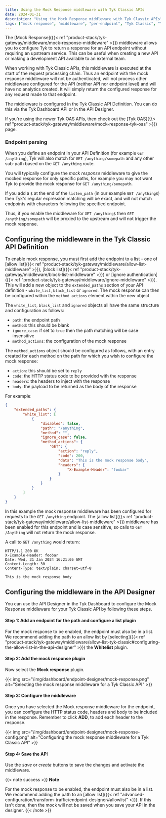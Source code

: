 ```yaml
---
title: Using the Mock Response middleware with Tyk Classic APIs
date: 2024-01-31
description: "Using the Mock Response middleware with Tyk Classic APIs"
tags: ["mock response", "middleware", "per-endpoint", "Tyk Classic", "Tyk Classic API"]
---
```


The [Mock Response]({{< ref "product-stack/tyk-gateway/middleware/mock-response-middleware" >}}) middleware allows you to configure Tyk to return a response for an API endpoint without requiring an upstream service. This can be useful when creating a new API or making a development API available to an external team.

When working with Tyk Classic APIs, this middleware is executed at the start of the request processing chain. Thus an endpoint with the mock response middleware will not be authenticated, will not process other middleware configured for the API (neither API nor endpoint level) and will have no analytics created.  It will simply return the configured response for any request made to that endpoint.

The middleware is configured in the Tyk Classic API Definition. You can do this via the Tyk Dashboard API or in the API Designer.

If you're using the newer Tyk OAS APIs, then check out the [Tyk OAS]({{< ref "product-stack/tyk-gateway/middleware/mock-response-tyk-oas" >}}) page.

### Endpoint parsing

When you define an endpoint in your API Definition (for example `GET /anything`), Tyk will also match for `GET /anything/somepath` and any other sub-path based on the `GET /anything` route.

You will typically configure the _mock response_ middleware to give the mocked response for only specific paths, for example you may not want Tyk to provide the mock response for `GET /anything/somepath`.

If you add a `$` at the end of the `listen_path` (in our example `GET /anything$`) then Tyk's regular expression matching will be exact, and will not match endpoints with characters following the specified endpoint.

Thus, if you enable the middleware for `GET /anything$` then `GET /anything/somepath` will be proxied to the upstream and will not trigger the mock response.

## Configuring the middleware in the Tyk Classic API Definition

To enable mock response, you must first add the endpoint to a list - one of [allow list]({{< ref "product-stack/tyk-gateway/middleware/allow-list-middleware" >}}), [block list]({{< ref "product-stack/tyk-gateway/middleware/block-list-middleware" >}}) or [ignore authentication]({{< ref "product-stack/tyk-gateway/middleware/ignore-middleware" >}}). This will add a new object to the `extended_paths` section of your API definition - `white_list`, `black_list` or `ignored`. The mock response can then be configured within the `method_actions` element within the new object.

The `white_list`, `black_list` and `ignored` objects all have the same structure and configuration as follows:
- `path`: the endpoint path
- `method`: this should be blank
- `ignore_case`: if set to `true` then the path matching will be case insensitive
- `method_actions`: the configuration of the mock response

The `method_actions` object should be configured as follows, with an entry created for each method on the path for which you wish to configure the mock response:
- `action`: this should be set to `reply`
- `code`: the HTTP status code to be provided with the response
- `headers`: the headers to inject with the response
- `body`: the payload to be returned as the body of the response

For example:
```json  {linenos=true, linenostart=1}
{
    "extended_paths": {
        "white_list": [
            {
                "disabled": false,
                "path": "/anything",
                "method": "",
                "ignore_case": false,
                "method_actions": {
                    "GET": {
                        "action": "reply",
                        "code": 200,
                        "data": "This is the mock response body",
                        "headers": {
                            "X-Example-Header": "foobar"
                        }
                    }          
                }
            }
        ]
    }
}
```

In this example the mock response middleware has been configured for requests to the `GET /anything` endpoint. The [allow list]({{< ref "product-stack/tyk-gateway/middleware/allow-list-middleware" >}}) middleware has been enabled for this endpoint and is case sensitive, so calls to `GET /Anything` will not return the mock response.

A call to `GET /anything` would return:

```
HTTP/1.1 200 OK
X-Example-Header: foobar
Date: Wed, 31 Jan 2024 16:21:05 GMT
Content-Length: 30
Content-Type: text/plain; charset=utf-8

This is the mock response body
```

## Configuring the middleware in the API Designer

You can use the API Designer in the Tyk Dashboard to configure the Mock Response middleware for your Tyk Classic API by following these steps.

#### Step 1: Add an endpoint for the path and configure a list plugin

For the mock response to be enabled, the endpoint must also be in a list. We recommend adding the path to an allow list by [selecting]({{< ref "product-stack/tyk-gateway/middleware/allow-list-tyk-classic#configuring-the-allow-list-in-the-api-designer" >}}) the **Whitelist** plugin.

#### Step 2: Add the mock response plugin

Now select the **Mock response** plugin.

{{< img src="/img/dashboard/endpoint-designer/mock-response.png" alt="Selecting the mock response middleware for a Tyk Classic API" >}}

#### Step 3: Configure the middleware

Once you have selected the Mock response middleware for the endpoint, you can configure the HTTP status code, headers and body to be included in the response. Remember to click **ADD**, to add each header to the response.

{{< img src="/img/dashboard/endpoint-designer/mock-response-config.png" alt="Configuring the mock response middleware for a Tyk Classic API" >}}

#### Step 4: Save the API

Use the *save* or *create* buttons to save the changes and activate the middleware.
 
{{< note success >}}
**Note**  

For the mock response to be enabled, the endpoint must also be in a list. We recommend adding the path to an [allow list]({{< ref "advanced-configuration/transform-traffic/endpoint-designer#allowlist" >}}). If this isn't done, then the mock will not be saved when you save your API in the designer.
{{< /note >}}
